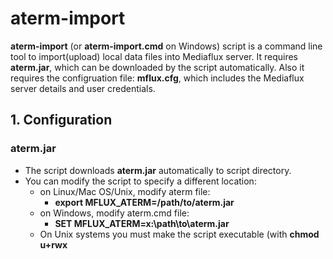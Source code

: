 # aterm-import

**aterm-import** (or **aterm-import.cmd** on Windows) script is a command line tool to import(upload) local data files into Mediaflux server. 
It requires **aterm.jar**, which can be downloaded by the script automatically. Also it requires the configruation file: **mflux.cfg**, which includes the Mediaflux server details and user credentials.

## 1. Configuration

### aterm.jar
* The script downloads **aterm.jar** automatically to script directory.
* You can modify the script to specify a different location:
  * on Linux/Mac OS/Unix, modify aterm file:
    * **export MFLUX_ATERM=/path/to/aterm.jar**
  * on Windows, modify aterm.cmd file:
    * **SET MFLUX_ATERM=x:\path\to\aterm.jar**
  * On Unix systems you must make the script executable (with **chmod u+rwx <script>**) to execute it directly (else use the **source** command to execute it)
    

### mflux.cfg
* You **must** specify the Mediaflux server details and user credentails (or secure identity token) in the **mflux.cfg** file.
* the script will try the following locations to find **mflux.cfg**:
  1. use the file specified by **$MFLUX_CFG** (or **%MFLUX_CFG%** on Windows) if the file exists;
  2. use the file in **$HOME/.Arcitecta/mflux.cfg** (or **%USERPROFILE%/Arcitecta/mflux.cfg**) if the file exists
  3. use the file **mflux.cfg** in the script directory if exists.

## 2. Synopsis & Usage
```
aterm-import: 
	synopsis:
		Imports one or more files using a specified profile.

	usage:
		aterm-import [<args>] <file> [<create-args>]

	arguments:
		-archive <level>
			[optional] If specified, the given file/directory will be packaged as an AAR archive at the given compression level. 
			-archive cannot be specified if using a profile. Level in the range [0..9].
		-analyze <true|false>
			[optional] Used to control whether content analysis is enabled or not. Defaults to 'true'.
		-lp <local profile>
			[optional] A local profile (file) containing a specification for importation.
		-mode [test|live]
			[optional] Is this a test or a live import? Test import can be used to check whether a profile is correct. Defaults to 'live'.
		-ncsr <nb>
			[optional] The number of concurrent server requests. A number in the range [1,infinity].
			Defaults to 1. Concurrent requests can increase performance as data is uploaded parallel to request processing.
		-name <name>
			[optional] If importing as an archive, then the default name is the name of the file/directory.
			The name of the asset may be explicity set using the -name argument.
		-namespace <namespace>
			[optional] The asset namespace to import into. Defaults to the root.
		-onerror [abort|continue]
			[optional] If there is an importation error, what should happen? Defaults to 'abort'.
		-onlocalerror [abort|continue]
			[optional] If there is an error accessing or opening a local file (e.g. permissions, etc), what should happen? Defaults to 'abort'.
		-task-name <task name>
			[optional] Specifies the custom name for the task that monitors the progress of the import. User may track the progress of the task by using server.task.named.describe :name <task name>.
		-task-remove-after <hours>
			[optional] Used to specify how many hours after the import is complete do we want the monitoring task to be removed from the system. Defaults to '0' hours, i.e. now.
		-task-batch-size <batch size>
			[optional] When used task that monitors the progress of the import will update the progress after 'task-batch-size' of work units were completed. Defaults to '100' work units.
		-task-count-files <true|false>
			[optional] Specifies if the files (and file sizes) should be counted before the import begins. This is used by task that tracks the progress of the import so that it can know total number of work units (file transfers and/or bytes transferred). Defaults to 'false'.
		-task-report-bytes <true|false>
			[optional] Specifies if the task should include bytes transferred as well when updating progress, not just files transferred. If set to true, bytes transferred will be reported once every second. Defaults to 'false'.
		-qtime <secs>
			[optional] Specifies the minimum time (in seconds) a file (or directory) must be quiescent before it will be imported. Defaults to 0.
		-variable <name>=<value>
			[optional] If set adds a consumer service variable to be passed through to consumers.
		-verbose [true|false]
			[optional] If set to true, will display those files being consumed. Defaults to false.
		-parent <parent id>
			[optional] Specifies the asset id of the parent collection asset. If specified all assets created by the import will be added to the collection with the specified asset id
		-create-parent [true|false]
			[optional] If set to true, new collection asset will be created in the specified namespace. This collection will be used as a parent to all imported assets. This option is ignored if -parent is used.
		-parent-name <name>
			[optional] The name of the parent collection asset may be explicity set using the -parent-name argument. Only used when -create-parent set to true
		-parent-namespaces <namespace>
			[optional] The namespace where parent asset should be created. Defaults to the value of -namespace if used, otherwise root. Only used when -create-parent set to true.
		-import-empty-folders [true|false]
			[optional] Specifies whether or not should empty folders be imported. If set to true, namespaces will be created for empty folders. Defaults to false.
		<file>
			File or directory to import.
		<meta>
			[optional] Common metadata for all of the created assets.
```

## 3. Examples

### 3.1. Upload a local directory to Mediaflux:
* On Mac OS, Linux or Unix:
  * **./aterm-import -namespace /projects/my-project /Users/wilson/dir-to-upload**
* On Windows:
  * **aterm-import.cmd -namespace /projects/my-project c:\users\wilson\dir-to-upload**

### 3.2. Upload data with multiple threads. 
* The commands below use 4 threads to download data. The number of threads should normally be less than the number of your CPU cores.
  * On Mac OS, Linux or Unix:
    * **./aterm-import -ncsr 4 -namespace /projects/my-project /Users/wilson/dir-to-upload**
  * On Windows:
    * **aterm-import.cmd -ncsr 4 -namespace /projects/my-project c:\users\wilson\dir-to-upload**


